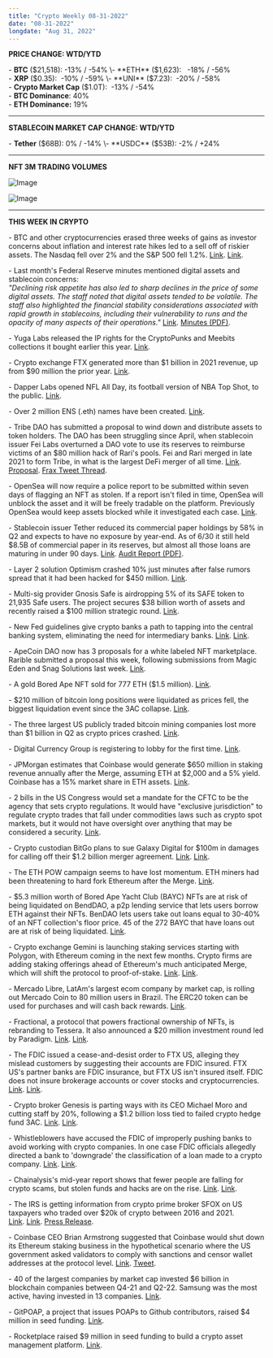 ```yaml
---
title: "Crypto Weekly 08-31-2022"
date: "08-31-2022"
longdate: "Aug 31, 2022"
---
```


**PRICE CHANGE: WTD/YTD**

\- **BTC** ($21,518): -13% / -54%  
\- **ETH** ($1,623):   -18% / -56%  
\- **XRP** ($0.35):  -10% / -59%  
\- **UNI** ($7.23):  -20% / -58%  
\- **Crypto Market Cap** ($1.0T):  -13% / -54%  
\- **BTC Dominance**: 40%  
\- **ETH Dominance:** 19% 



---

**STABLECOIN MARKET CAP CHANGE: WTD/YTD**

\- **Tether** ($68B): 0% / -14%  
\- **USDC** ($53B): -2% / +24%



---

**NFT 3M TRADING VOLUMES**

![Image](/images/08-31-2022-1.png)

![Image](/images/08-31-2022-2.png)

---

**THIS WEEK IN CRYPTO**

\- BTC and other cryptocurrencies erased three weeks of gains as investor concerns about inflation and interest rate hikes led to a sell off of riskier assets. The Nasdaq fell over 2% and the S&P 500 fell 1.2%. [Link](http:). [Link](https://www.coindesk.com/business/2022/08/19/crypto-stocks-slide-in-pre-market-trading-as-bitcoin-slumps-to-216k/).  
  
\- Last month's Federal Reserve minutes mentioned digital assets and stablecoin concerns:   
*"Declining risk appetite has also led to sharp declines in the price of some digital assets. The staff noted that digital assets tended to be volatile. The staff also highlighted the financial stability considerations associated with rapid growth in stablecoins, including their vulnerability to runs and the opacity of many aspects of their operations."* [Link](https://www.coindesk.com/markets/2022/08/17/us-federal-reserve-minutes-show-more-rate-hikes-coming-concern-about-stablecoin-risks/). [Minutes (PDF)](https://www.federalreserve.gov/monetarypolicy/files/fomcminutes20220727.pdf).  
  
\- Yuga Labs released the IP rights for the CryptoPunks and Meebits collections it bought earlier this year. [Link](https://www.coindesk.com/business/2022/08/15/cryptopunks-tv-show-meebits-food-truck-both-now-possible-as-ip-rights-get-released/).   
  
\- Crypto exchange FTX generated more than $1 billion in 2021 revenue, up from $90 million the prior year. [Link](https://www.cnbc.com/2022/08/20/ftx-grew-revenue-1000percent-during-the-crypto-craze-leaked-financials.html).   
  
\- Dapper Labs opened NFL All Day, its football version of NBA Top Shot, to the public. [Link](https://decrypt.co/107679/dapper-labs-opens-nfl-version-of-nba-top-shot-to-the-public).   
  
\- Over 2 million ENS (.eth) names have been created. [Link](https://decrypt.co/107689/ethereum-name-creation-double-in-four-months-to-2-million).   
  
\- Tribe DAO has submitted a proposal to wind down and distribute assets to token holders. The DAO has been struggling since April, when stablecoin issuer Fei Labs overturned a DAO vote to use its reserves to reimburse victims of an $80 million hack of Rari's pools. Fei and Rari merged in late 2021 to form Tribe, in what is the largest DeFi merger of all time. [Link](https://www.theblock.co/post/164611/tribe-dao-proposes-a-157-million-redemption-for-token-holders-rari-hack-victims). [Proposal](https://tribe.fei.money/t/tip-121-proposal-for-the-future-of-the-tribe-dao/4475). [Frax Tweet Thread](https://twitter.com/samkazemian/status/1560922661387001856?s=20&t=B8vEGZobsL2VYeY08tUB5A).  
  
\- OpenSea will now require a police report to be submitted within seven days of flagging an NFT as stolen. If a report isn't filed in time, OpenSea will unblock the asset and it will be freely tradable on the platform. Previously OpenSea would keep assets blocked while it investigated each case. [Link](https://decrypt.co/107368/opensea-changes-stolen-nft-policy-following-user-outcry).   
  
\- Stablecoin issuer Tether reduced its commercial paper holdings by 58% in Q2 and expects to have no exposure by year-end. As of 6/30 it still held $8.5B of commercial paper in its reserves, but almost all those loans are maturing in under 90 days. [Link](https://www.bloomberg.com/news/articles/2022-08-19/tether-s-second-quarter-lays-bare-impact-of-terra-collapse). [Audit Report (PDF)](https://assets.ctfassets.net/vyse88cgwfbl/2xJyKdUKicdRUWpC9buRWR/544a579335ae65ed0e08c162c5a2c5d9/Std_ISAE_3000R_Opinion_30-6-2022_RC134792022BD0303.pdf).   
  
\- Layer 2 solution Optimism crashed 10% just minutes after false rumors spread that it had been hacked for $450 million. [Link](https://www.coindesk.com/business/2022/08/17/optimism-token-flash-crashes-10-on-false-rumors-of-a-major-hack/).    
  
\- Multi-sig provider Gnosis Safe is airdropping 5% of its SAFE token to 21,935 Safe users. The project secures $38 billion worth of assets and recently raised a $100 million strategic round. [Link](https://www.theblock.co/post/164361/gnosis-safe-confirms-safe-token-airdrop-to-more-than-21000-users).   
  
\- New Fed guidelines give crypto banks a path to tapping into the central banking system, eliminating the need for intermediary banks. [Link](https://www.coindesk.com/policy/2022/08/15/us-fed-opens-pathway-for-crypto-banks-to-tap-central-banking-system/). [Link](https://www.theblock.co/post/164730/fdic-announcements-and-fed-pronouncements-the-week-in-crypto-policy).   
  
\- ApeCoin DAO now has 3 proposals for a white labeled NFT marketplace. Rarible submitted a proposal this week, following submissions from Magic Eden and Snag Solutions last week. [Link](https://www.theblock.co/post/164258/apecoin-dao-gets-third-offer-of-free-nft-marketplace).   
  
\- A gold Bored Ape NFT sold for 777 ETH ($1.5 million). [Link](https://www.theblock.co/post/164019/amid-an-nft-market-rout-a-gold-bored-ape-sells-for-1-5-million).    
  
\- $210 million of bitcoin long positions were liquidated as prices fell, the biggest liquidation event since the 3AC collapse. [Link](https://www.theblock.co/post/164711/ether-down-18-as-crypto-markets-in-the-red-the-week-in-markets).   
  
\- The three largest US publicly traded bitcoin mining companies lost more than $1 billion in Q2 as crypto prices crashed. [Link](https://www.bloomberg.com/news/articles/2022-08-16/largest-bitcoin-miners-lost-over-1-billion-during-crypto-crash).   
  
\- Digital Currency Group is registering to lobby for the first time. [Link](https://www.theblock.co/post/163862/digital-currency-group-registers-to-lobby-for-the-first-time).   
  
\- JPMorgan estimates that Coinbase would generate $650 million in staking revenue annually after the Merge, assuming ETH at $2,000 and a 5% yield. Coinbase has a 15% market share in ETH assets. [Link](https://www.coindesk.com/business/2022/08/17/coinbase-will-be-meaningful-beneficiary-of-ethereum-merge-jpmorgan-says/).   
  
\- 2 bills in the US Congress would set a mandate for the CFTC to be the agency that sets crypto regulations. It would have "exclusive jurisdiction" to regulate crypto trades that fall under commodities laws such as crypto spot markets, but it would not have oversight over anything that may be considered a security. [Link](http:).   
  
\- Crypto custodian BitGo plans to sue Galaxy Digital for $100m in damages for calling off their $1.2 billion merger agreement. [Link](https://techcrunch.com/2022/08/15/galaxy-digital-calls-off-its-1-2-billion-acquisition-of-bitgo/). [Link](https://www.coindesk.com/business/2022/08/15/crypto-custody-firm-bitgo-to-sue-galaxy-digital-for-abandoning-12b-merger-agreement/).   
  
\- The ETH POW campaign seems to have lost momentum. ETH miners had been threatening to hard fork Ethereum after the Merge. [Link](https://decrypt.co/107753/ethereum-fork-ethw-price-plummets-weeks-before-merge).   
  
\- $5.3 million worth of Bored Ape Yacht Club (BAYC) NFTs are at risk of being liquidated on BendDAO, a p2p lending service that lets users borrow ETH against their NFTs. BenDAO lets users take out loans equal to 30-40% of an NFT collection's floor price. 45 of the 272 BAYC that have loans out are at risk of being liquidated. [Link](http:).   
  
\- Crypto exchange Gemini is launching staking services starting with Polygon, with Ethereum coming in the next few months. Crypto firms are adding staking offerings ahead of Ethereum's much anticipated Merge, which will shift the protocol to proof-of-stake. [Link](https://www.theblock.co/post/164358/crypto-exchange-gemini-announces-new-staking-rewards-service). [Link](https://www.coindesk.com/business/2022/08/18/crypto-exchange-gemini-introduces-staking-support-for-us-investors/).   
  
\- Mercado Libre, LatAm's largest ecom company by market cap, is rolling out Mercado Coin to 80 million users in Brazil. The ERC20 token can be used for purchases and will cash back rewards. [Link](https://www.coindesk.com/business/2022/08/18/e-commerce-giant-mercadolibre-introduces-cryptocurrency-in-brazil-plans-wider-latin-america-use/).   
  
\- Fractional, a protocol that powers fractional ownership of NFTs, is rebranding to Tessera. It also announced a $20 million investment round led by Paradigm. [Link](https://www.theblock.co/post/164001/paradigm-leads-20-million-round-for-fractional-as-it-rebrands-to-tessera). [Link](https://decrypt.co/107652/fractional-rebrands-raises-20m-expand-collective-nft-ownership).   
  
\- The FDIC issued a cease-and-desist order to FTX US, alleging they mislead customers by suggesting their accounts are FDIC insured. FTX US's partner banks are FDIC insurance, but FTX US isn't insured itself. FDIC does not insure brokerage accounts or cover stocks and cryptocurrencies. [Link](https://www.coindesk.com/policy/2022/08/19/fdic-orders-ftx-us-4-other-companies-to-cease-and-desist-misleading-consumers/). [Link](https://www.bloomberg.com/news/articles/2022-08-19/us-says-ftx-us-four-others-made-false-fdic-insurance-statements).   
  
\- Crypto broker Genesis is parting ways with its CEO Michael Moro and cutting staff by 20%, following a $1.2 billion loss tied to failed crypto hedge fund 3AC. [Link](http:). [Link](https://decrypt.co/107642/genesis-cuts-20-staff-ceo-michael-moro-out).   
  
\- Whistleblowers have accused the FDIC of improperly pushing banks to avoid working with crypto companies. In one case FDIC officials allegedly directed a bank to 'downgrade' the classification of a loan made to a crypto company. [Link](https://www.coindesk.com/policy/2022/08/17/us-regulator-improperly-pushing-banks-to-avoid-serving-crypto-companies-lawmaker-says/). [Link](https://www.theblock.co/post/164082/senator-claims-the-fdic-is-stonewalling-banks-that-try-to-work-with-crypto).   
  
\- Chainalysis's mid-year report shows that fewer people are falling for crypto scams, but stolen funds and hacks are on the rise. [Link](http:). [Link](https://decrypt.co/107613/crypto-crime-falls-15-along-with-bear-market-chainalysis).   
  
\- The IRS is getting information from crypto prime broker SFOX on US taxpayers who traded over $20k of crypto between 2016 and 2021. [Link](https://www.bloomberg.com/news/articles/2022-08-10/irs-seeks-sfox-customer-information-in-cryptocurrency-tax-push). [Link](https://www.coindesk.com/policy/2022/08/16/irs-to-serve-summons-to-crypto-dealer-sfox-looking-for-possible-tax-evaders/). [Press Release](https://www.justice.gov/opa/pr/court-authorizes-service-john-doe-summons-seeking-identities-us-taxpayers-who-have-used-2).  
  
\- Coinbase CEO Brian Armstrong suggested that Coinbase would shut down its Ethereum staking business in the hypothetical scenario where the US government asked validators to comply with sanctions and censor wallet addresses at the protocol level. [Link](https://www.coindesk.com/business/2022/08/18/coinbase-ceo-suggests-exchange-wont-censor-transactions-on-pos-ethereum/). [Tweet](https://twitter.com/brian_armstrong/status/1560016827253551104).   
  
\- 40 of the largest companies by market cap invested $6 billion in blockchain companies between Q4-21 and Q2-22. Samsung was the most active, having invested in 13 companies. [Link](https://www.coindesk.com/business/2022/08/19/worlds-biggest-companies-invested-6b-in-blockchain-firms-since-september-study/).   
  
\- GitPOAP, a project that issues POAPs to Github contributors, raised $4 million in seed funding. [Link](https://www.theblock.co/post/164246/gitpoap-raises-4-million-to-bring-github-contributions-on-chain).   
  
\- Rocketplace raised $9 million in seed funding to build a crypto asset management platform. [Link](https://techcrunch.com/2022/08/18/rocketplace-raises-9m-in-seed-funding-to-build-the-fidelity-for-crypto/).